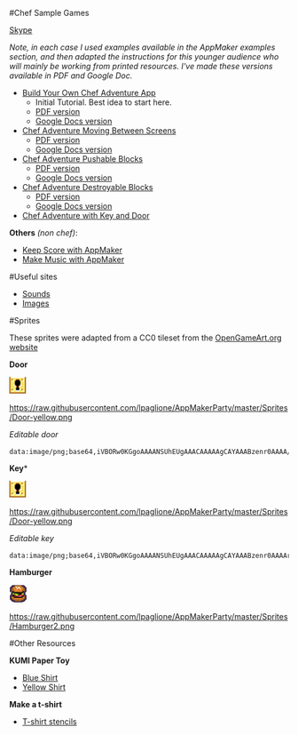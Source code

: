 #Chef Sample Games

[Skype](skype:lpaglione?call)

_Note, in each case I used examples available in the AppMaker examples section, and then adapted the instructions for this younger audience who will mainly be working from printed resources. I've made these versions available in PDF and Google Doc._

* [Build Your Own Chef Adventure App](https://mcbeckster.makes.org/thimble/NTc4NjgzMTM2/chef-adventure-game)
    * Initial Tutorial. Best idea to start here.
    * [PDF version](https://github.com/lpaglione/AppMakerParty/blob/master/InstructionSheetsPDF/ChefGame-Basic_Instructions.pdf?raw=true)
    * [Google Docs version](http://bit.ly/1A1TAky)
* [Chef Adventure Moving Between Screens](https://scott.makes.org/thimble/LTEyNjY2MTQwMTY=/chef-adventure-game-multi-maze)
    * [PDF version](https://github.com/lpaglione/AppMakerParty/blob/master/InstructionSheetsPDF/ChefGameAddon-multi_screens.pdf?raw=true)
    * [Google Docs version](https://docs.google.com/document/d/1EPYCsfG-k4FEZmrqHXBP3sAseH9OCjzvTkKVN1kBq7U/edit?usp=sharing)
* [Chef Adventure Pushable Blocks](https://scott.makes.org/thimble/MTY1Mjc1MjY0MA==/chef-adventure-pushable-blocks)
    * [PDF version](https://github.com/lpaglione/AppMakerParty/blob/master/InstructionSheetsPDF/ChefGameAddon-push_block.pdf?raw=true)
    * [Google Docs version](https://docs.google.com/document/d/142RbjrhhPPHwoUIXVWIqHVtu3gpeJ4XAwE7bIapEDyk/edit?usp=sharing)
* [Chef Adventure Destroyable Blocks](https://nick095.makes.org/thimble/MTgwNTk3NTgwOA==/chef-adventure-destroyable-blocks)
    * [PDF version](https://github.com/lpaglione/AppMakerParty/blob/master/InstructionSheetsPDF/ChefGameAddon-destroy_block.pdf?raw=true)
    * [Google Docs version](https://docs.google.com/document/d/12OTjwNklIhFmDyjtrIYo0YQ4bYTpBXNkzfe9l9_CAj0/edit?usp=sharing)
* [Chef Adventure with Key and Door](https://scott.makes.org/thimble/MTMxNzAxMTcxMg==/chef-adventure-game-key-and-door-tutorial)

**Others** _(non chef)_:

* [Keep Score with AppMaker](https://mcbeckster.makes.org/thimble/MjAzNTg3NjA5Ng==/keep-score-with-appmaker-becky-edits)
* [Make Music with AppMaker](https://secretrobotron.makes.org/thimble/OTA1NzA3NTIw/make-music-with-appmaker)


#Useful sites

* [Sounds](http://soundjax.com/)
* [Images](https://www.google.com/imghp)

#Sprites

These sprites were adapted from a CC0 tileset from the [OpenGameArt.org website](http://opengameart.org/forumtopic/wip-simple-broad-purpose-tileset)

**Door**

![door sprite](https://raw.githubusercontent.com/lpaglione/AppMakerParty/master/Sprites/Door-yellow.png)

https://raw.githubusercontent.com/lpaglione/AppMakerParty/master/Sprites/Door-yellow.png

_Editable door_

    data:image/png;base64,iVBORw0KGgoAAAANSUhEUgAAACAAAAAgCAYAAABzenr0AAAA/ElEQVRYhe2XOw6DMAyGPXG5bN2ROAErLJm4AQMLh8lFcgO2TgyV3MlVa2o5CaQEqcM/EL++wXYCeO8xRc45dM4lxb7HQzEAdBAqay1aazcJY+PLAyBDqELjygdoTIeN6V4G+pbU1xP29RTsJ9UpB2BoZxzaeQNACbjITnGan1SnHADeHLkAgqegWIDH/fZV6wi4jnBhAGkMpcIA8KHFVLiYagPCAaL3wM8AtDGUCksgfCHt3gPZAbQmjAU4fAr+ANkBtDGk8SLxwnSuASTvgewAodextoiyvweyAcReRqkAh92GpwHwZuO6HoD0Y8ETSM9tairJjyTVOR3gCd+TUx/0SY7jAAAAAElFTkSuQmCC


**Key***

![key sprite](https://raw.githubusercontent.com/lpaglione/AppMakerParty/master/Sprites/Door-yellow.png)

https://raw.githubusercontent.com/lpaglione/AppMakerParty/master/Sprites/Door-yellow.png


_Editable key_

    data:image/png;base64,iVBORw0KGgoAAAANSUhEUgAAACAAAAAgCAYAAABzenr0AAAArElEQVRYhd3WwQ2AIAwF0F4YwaXYxVEM0zmEQ5h6IjG1LcWIQJv8gwnYd5AiwLPQmGbVDYAAgLTOY2XTAtINwDbet0VNigFTDJ9AxgJIjfwD8sclNaAQ/wDmxQgAGqA2TgDW0gbZ3ID8LI1syyifGyANqlL8AWrjB3Bbx8YyuscE0ONCr2vDZTQ5gEJe/JA4AUiNrQDL+u4AdYNlkBSKHk19YU+AtEFKs/oVcAEqQJLU49308gAAAABJRU5ErkJggg==

**Hamburger**

![Hamburger](https://raw.githubusercontent.com/lpaglione/AppMakerParty/master/Sprites/Hamburger2.png)

https://raw.githubusercontent.com/lpaglione/AppMakerParty/master/Sprites/Hamburger2.png


#Other Resources

**KUMI Paper Toy**

* [Blue Shirt](https://party.webmaker.org/party-resources/KUMI-Papertoy-blue.pdf)
* [Yellow Shirt](https://party.webmaker.org/party-resources/KUMI-Papertoy-yellow.pdf)

**Make a t-shirt**

* [T-shirt stencils](https://tbx.makes.org/thimble/stencil-a-tshirt)
